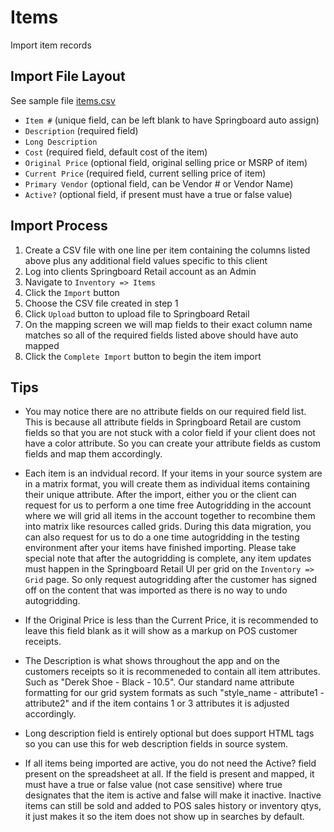 # Items
Import item records


## Import File Layout
See sample file [items.csv](../examples/items.csv)

* `Item #` (unique field, can be left blank to have Springboard auto assign)
* `Description` (required field)
* `Long Description`
* `Cost` (required field, default cost of the item)
* `Original Price` (optional field, original selling price or MSRP of item)
* `Current Price` (required field, current selling price of item)
* `Primary Vendor` (optional field, can be Vendor # or Vendor Name)
* `Active?` (optional field, if present must have a true or false value)


## Import Process
1. Create a CSV file with one line per item containing the columns listed above plus any additional field values specific to this client
2. Log into clients Springboard Retail account as an Admin
3. Navigate to `Inventory => Items`
4. Click the `Import` button
5. Choose the CSV file created in step 1
6. Click `Upload` button to upload file to Springboard Retail
7. On the mapping screen we will map fields to their exact column name matches so all of the required fields listed above should have auto mapped
8. Click the `Complete Import` button to begin the item import


## Tips
* You may notice there are no attribute fields on our required field list. This is because all attribute fields in Springboard Retail are custom fields so that you are not stuck with a color field if your client does not have a color attribute. So you can create your attribute fields as custom fields and map them accordingly.

* Each item is an indvidual record. If your items in your source system are in a matrix format, you will create them as individual items containing their unique attribute. After the import, either you or the client can request for us to perform a one time free Autogridding in the account where we will grid all items in the account together to recombine them into matrix like resources called grids. During this data migration, you can also request for us to do a one time autogridding in the testing environment after your items have finished importing. Please take special note that after the autogridding is complete, any item updates must happen in the Springboard Retail UI per grid on the `Inventory => Grid` page. So only request autogridding after the customer has signed off on the content that was imported as there is no way to undo autogridding.

* If the Original Price is less than the Current Price, it is recommended to leave this field blank as it will show as a markup on POS customer receipts.

* The Description is what shows throughout the app and on the customers receipts so it is recommeneded to contain all item attributes. Such as "Derek Shoe - Black - 10.5". Our standard name attribute formatting for our grid system formats as such "style_name - attribute1 - attribute2" and if the item contains 1 or 3 attributes it is adjusted accordingly.

* Long description field is entirely optional but does support HTML tags so you can use this for web description fields in source system.

* If all items being imported are active, you do not need the Active? field present on the spreadsheet at all. If the field is present and mapped, it must have a true or false value (not case sensitive) where true designates that the item is active and false will make it inactive. Inactive items can still be sold and added to POS sales history or inventory qtys, it just makes it so the item does not show up in searches by default.